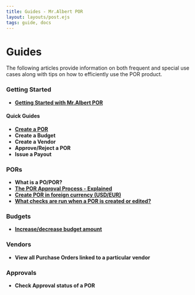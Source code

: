 ```yaml
---
title: Guides - Mr.Albert POR
layout: layouts/post.ejs
tags: guide, docs
---
```


# Guides

The following articles provide information on both frequent and special use cases along with tips on how to efficiently use the POR product.

### Getting Started
* **[Getting Started with Mr.Albert POR](getting-started)**

#### Quick Guides

* **[Create a POR](./quick-guides/create-a-por)**
* **Create a Budget**
* **Create a Vendor**
* **Approve/Reject a POR**
* **Issue a Payout**

### PORs
* **What is a PO/POR?**
* **[The POR Approval Process - Explained](por-approval-process.md)**
* **[Create POR in foreign currency (USD/EUR)](./por/foreign-currency-por)**
* **[What checks are run when a POR is created or edited?](./por/por-checks)**

### Budgets

* **[Increase/decrease budget amount](./budget/increase-decrease-budget-amount)**

### Vendors

* **View all Purchase Orders linked to a particular vendor**

### Approvals
* **Check Approval status of a POR**
